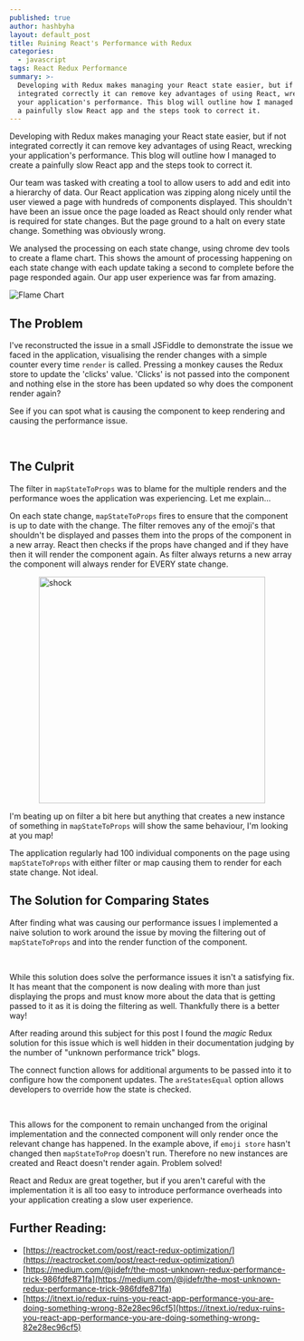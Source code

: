 ```yaml
---
published: true
author: hashbyha
layout: default_post
title: Ruining React's Performance with Redux
categories:
  - javascript
tags: React Redux Performance
summary: >-
  Developing with Redux makes managing your React state easier, but if not
  integrated correctly it can remove key advantages of using React, wrecking
  your application's performance. This blog will outline how I managed to create
  a painfully slow React app and the steps took to correct it.
---
```

Developing with Redux makes managing your React state easier, but if not integrated correctly it can remove key advantages of using React, wrecking your application's performance. This blog will outline how I managed to create a painfully slow React app and the steps took to correct it.

Our team was tasked with creating a tool to allow users to add and edit into a hierarchy of data. Our React application was zipping along nicely until the user viewed a page with hundreds of components displayed. This shouldn't have been an issue once the page loaded as React should only render what is required for state changes. But the page ground to a halt on every state change. Something was obviously wrong.

We analysed the processing on each state change, using chrome dev tools to create a flame chart. This shows the amount of processing happening on each state change with each update taking a second to complete before the page responded again. Our app user experience was far from amazing.

![Flame Chart]({{site.baseurl}}/hashbyha/assets/flameChart.png)
 
## The Problem
I've reconstructed the issue in a small JSFiddle to demonstrate the issue we faced in the application, visualising the render changes with a simple counter every time `render` is called. 
Pressing a monkey causes the Redux store to update the 'clicks' value. 'Clicks' is not passed into the component and nothing else in the store has been updated so why does the component render again?

See if you can spot what is causing the component to keep rendering and causing the performance issue.

<script async src="//jsfiddle.net/hashbyhayter/utxh47b9/embed/result,js/"></script>
<br>

## The Culprit 
The filter in `mapStateToProps` was to blame for the multiple renders and the performance woes the application was experiencing. Let me explain...

On each state change, `mapStateToProps` fires to ensure that the component is up to date with the change. The filter removes any of the emoji's that shouldn't be displayed and passes them into the props of the component in a new array.  React then checks if the props have changed and if they have then it will render the component again. As filter always returns a new array the component will always render for EVERY state change.


<figure>
 <img src="https://media.giphy.com/media/zk6GuYqfi3M2s/giphy.gif" alt="shock" width="400px" style="margin: 1em auto;display: block;" />
</figure>


I'm beating up on filter a bit here but anything that creates a new instance of something in `mapStateToProps` will show the same behaviour, I'm looking at you map!

The application regularly had 100 individual components on the page using `mapStateToProps` with either filter or map causing them to render for each state change. Not ideal.

## The Solution for Comparing States

After finding what was causing our performance issues I implemented a naive solution to work around the issue by moving the filtering out of `mapStateToProps` and into the render function of the component.

<script async src="//jsfiddle.net/hashbyhayter/utf4xvsr/embed/result,js/"></script>
<br>

While this solution does solve the performance issues it isn't a satisfying fix. It has meant that the component is now dealing with more than just displaying the props and must know more about the data that is getting passed to it as it is doing the filtering as well. Thankfully there is a better way!

After reading around this subject for this post I found the *magic* Redux solution for this issue which is well hidden in their documentation judging by the number of "unknown performance trick" blogs.

The connect function allows for additional arguments to be passed into it to configure how the component updates. The `areStatesEqual` option allows developers to override how the state is checked.

<script async src="//jsfiddle.net/hashbyhayter/edmx3fqt/embed/result,js/"></script>
<br>

This allows for the component to remain unchanged from the original implementation and the connected component will only render once the relevant change has happened. In the example above, if `emoji store` hasn't changed then `mapStateToProp` doesn't run. Therefore no new instances are created and React doesn't render again. Problem solved!

React and Redux are great together, but if you aren't careful with the implementation it is all too easy to introduce performance overheads into your application creating a slow user experience.
 
## Further Reading:
* [https://reactrocket.com/post/react-redux-optimization/](https://reactrocket.com/post/react-redux-optimization/)
* [https://medium.com/@jidefr/the-most-unknown-redux-performance-trick-986fdfe871fa](https://medium.com/@jidefr/the-most-unknown-redux-performance-trick-986fdfe871fa)
* [https://itnext.io/redux-ruins-you-react-app-performance-you-are-doing-something-wrong-82e28ec96cf5](https://itnext.io/redux-ruins-you-react-app-performance-you-are-doing-something-wrong-82e28ec96cf5)
